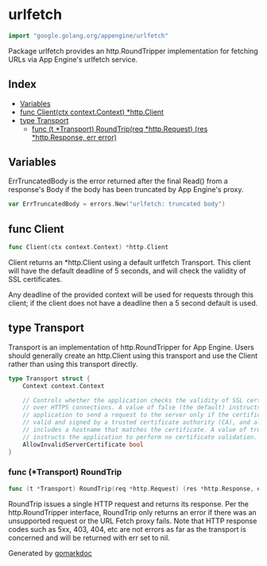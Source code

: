 <!-- Code generated by gomarkdoc. DO NOT EDIT -->

# urlfetch

```go
import "google.golang.org/appengine/urlfetch"
```

Package urlfetch provides an http.RoundTripper implementation for fetching URLs via App Engine's urlfetch service.

## Index

- [Variables](<#variables>)
- [func Client(ctx context.Context) *http.Client](<#func-client>)
- [type Transport](<#type-transport>)
  - [func (t *Transport) RoundTrip(req *http.Request) (res *http.Response, err error)](<#func-transport-roundtrip>)


## Variables

ErrTruncatedBody is the error returned after the final Read\(\) from a response's Body if the body has been truncated by App Engine's proxy.

```go
var ErrTruncatedBody = errors.New("urlfetch: truncated body")
```

## func Client

```go
func Client(ctx context.Context) *http.Client
```

Client returns an \*http.Client using a default urlfetch Transport. This client will have the default deadline of 5 seconds, and will check the validity of SSL certificates.

Any deadline of the provided context will be used for requests through this client; if the client does not have a deadline then a 5 second default is used.

## type Transport

Transport is an implementation of http.RoundTripper for App Engine. Users should generally create an http.Client using this transport and use the Client rather than using this transport directly.

```go
type Transport struct {
    Context context.Context

    // Controls whether the application checks the validity of SSL certificates
    // over HTTPS connections. A value of false (the default) instructs the
    // application to send a request to the server only if the certificate is
    // valid and signed by a trusted certificate authority (CA), and also
    // includes a hostname that matches the certificate. A value of true
    // instructs the application to perform no certificate validation.
    AllowInvalidServerCertificate bool
}
```

### func \(\*Transport\) RoundTrip

```go
func (t *Transport) RoundTrip(req *http.Request) (res *http.Response, err error)
```

RoundTrip issues a single HTTP request and returns its response. Per the http.RoundTripper interface, RoundTrip only returns an error if there was an unsupported request or the URL Fetch proxy fails. Note that HTTP response codes such as 5xx, 403, 404, etc are not errors as far as the transport is concerned and will be returned with err set to nil.



Generated by [gomarkdoc](<https://github.com/princjef/gomarkdoc>)
